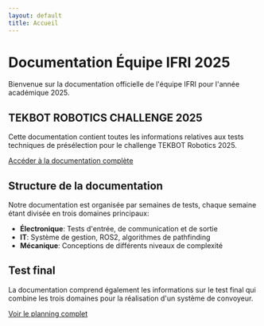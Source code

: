 ```yaml
---
layout: default
title: Accueil
---
```


# Documentation Équipe IFRI 2025

Bienvenue sur la documentation officielle de l'équipe IFRI pour l'année académique 2025.

## TEKBOT ROBOTICS CHALLENGE 2025

Cette documentation contient toutes les informations relatives aux tests techniques de présélection pour le challenge TEKBOT Robotics 2025.

[Accéder à la documentation complète](Documentation/accueil)

## Structure de la documentation

Notre documentation est organisée par semaines de tests, chaque semaine étant divisée en trois domaines principaux:

- **Électronique**: Tests d'entrée, de communication et de sortie
- **IT**: Système de gestion, ROS2, algorithmes de pathfinding
- **Mécanique**: Conceptions de différents niveaux de complexité

## Test final

La documentation comprend également les informations sur le test final qui combine les trois domaines pour la réalisation d'un système de convoyeur.

[Voir le planning complet](Documentation/accueil#-planning-des-tests-de-présélection)
